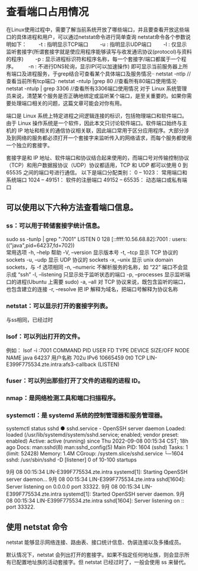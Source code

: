 # 查看端口占用情况
在Linux使用过程中，需要了解当前系统开放了哪些端口，并且要查看开放这些端口的具体进程和用户，可以通过netstat命令进行简单查询
netstat命令各个参数说明如下：
　　-t : 指明显示TCP端口
　　-u : 指明显示UDP端口
　　-l : 仅显示监听套接字(所谓套接字就是使应用程序能够读写与收发通讯协议(protocol)与资料的程序)
　　-p : 显示进程标识符和程序名称，每一个套接字/端口都属于一个程序。
　　-n : 不进行DNS轮询，显示IP(可以加速操作)
即可显示当前服务器上所有端口及进程服务，于grep结合可查看某个具体端口及服务情况··
netstat -ntlp   //查看当前所有tcp端口·
netstat -ntulp |grep 80   //查看所有80端口使用情况·
netstat -ntulp | grep 3306   //查看所有3306端口使用情况
对于 Linux 系统管理员来说，清楚某个服务是否正确地绑定或监听某个端口，是至关重要的。如果你需要处理端口相关的问题，这篇文章可能会对你有用。

端口是 Linux 系统上特定进程之间逻辑连接的标识，包括物理端口和软件端口。由于 Linux 操作系统是一个软件，因此本文只讨论软件端口。软件端口始终与主机的 IP 地址和相关的通信协议相关联，因此端口常用于区分应用程序。大部分涉及到网络的服务都必须打开一个套接字来监听传入的网络请求，而每个服务都使用一个独立的套接字。

套接字是和 IP 地址、软件端口和协议结合起来使用的，而端口号对传输控制协议（TCP）和用户数据报协议（UDP）协议都适用，TCP 和 UDP 都可以使用 0 到 65535 之间的端口号进行通信。
以下是端口分配类别：
0 – 1023： 常用端口和系统端口
1024 – 49151： 软件的注册端口
49152 – 65535： 动态端口或私有端口

## 可以使用以下六种方法查看端口信息。

### ss：可以用于转储套接字统计信息。
sudo ss -tunlp | grep ":7001"
LISTEN  0        128         [::ffff:10.56.68.82]:7001     *:*       users:(("java",pid=64237,fd=702))  
常用选项
-h, –help 帮助
 -V, –version 显示版本号
 -t, –tcp 显示 TCP 协议的 sockets
 -u, –udp 显示 UDP 协议的 sockets
 -x, –unix 显示 unix domain sockets，与 -f 选项相同
 -n, –numeric 不解析服务的名称，如 “22” 端口不会显示成 “ssh”
 -l, –listening 只显示处于监听状态的端口
 -p, –processes 显示监听端口的进程(Ubuntu 上需要 sudo)
 -a, –all 对 TCP 协议来说，既包含监听的端口，也包含建立的连接
 -r, –resolve 把 IP 解释为域名，把端口号解释为协议名称
 
### netstat：可以显示打开的套接字列表。
与ss相同，已经过时

### lsof：可以列出打开的文件。
例如：
lsof -i :7001
COMMAND   PID               USER   FD   TYPE   DEVICE SIZE/OFF NODE NAME
java    64237 用户名称  702u  IPv6 10665459      0t0  TCP LIN-E399F775534.zte.intra:afs3-callback (LISTEN)
### fuser：可以列出那些打开了文件的进程的进程 ID。
### nmap：是网络检测工具和端口扫描程序。
### systemctl：是 systemd 系统的控制管理器和服务管理器。
systemctl status sshd
● sshd.service - OpenSSH server daemon
   Loaded: loaded (/usr/lib/systemd/system/sshd.service; enabled; vendor preset: enabled)
   Active: active (running) since Thu 2022-09-08 00:15:34 CST; 18h ago
     Docs: man:sshd(8)
           man:sshd_config(5)
 Main PID: 1604 (sshd)
    Tasks: 1 (limit: 52428)
   Memory: 1.4M
   CGroup: /system.slice/sshd.service
           └─1604 sshd: /usr/sbin/sshd -D [listener] 0 of 10-100 startups

9月 08 00:15:34 LIN-E399F775534.zte.intra systemd[1]: Starting OpenSSH server daemon...
9月 08 00:15:34 LIN-E399F775534.zte.intra sshd[1604]: Server listening on 0.0.0.0 port 33322.
9月 08 00:15:34 LIN-E399F775534.zte.intra systemd[1]: Started OpenSSH server daemon.
9月 08 00:15:34 LIN-E399F775534.zte.intra sshd[1604]: Server listening on :: port 33322.
## 使用 netstat 命令 

netstat 能够显示网络连接、路由表、接口统计信息、伪装连接以及多播成员。

默认情况下，netstat 会列出打开的套接字。如果不指定任何地址族，则会显示所有已配置地址族的活动套接字。但 netstat 已经过时了，一般会使用 ss 来替代。










